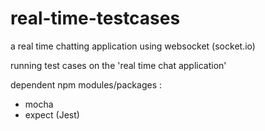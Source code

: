 # real-time-testcases
a real time chatting application using websocket (socket.io)

running test cases on the 'real time chat application'

dependent npm modules/packages :
- mocha
- expect (Jest)

